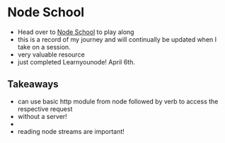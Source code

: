 # Node School

- Head over to [Node School](https://nodeschool.io/) to play along
- this is a record of my journey and will continually be updated when I take on a session.
- very valuable resource
- just completed Learnyounode! April 6th.

## Takeaways

- can use basic http module from node followed by verb to access the respective request
- without a server!
-
- reading node streams are important!

